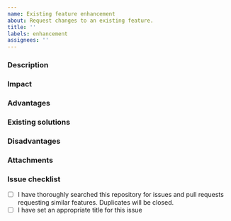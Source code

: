 ```yaml
---
name: Existing feature enhancement
about: Request changes to an existing feature.
title: ''
labels: enhancement
assignees: ''
---
```


<!-- Thank you for filing this! -->

### Description
<!-- Describe how the existing feature would change and how it interacts with existing work. -->

### Impact
<!-- Do existing creations keep working or would they need to be rebuilt? -->

### Advantages
<!-- Why should this change be considered? -->

### Existing solutions
<!-- Can the described goal be achieved using existing technology? If not, why not? -->

### Disadvantages
<!-- Issues for balancing, duplicates, performance or other factors -->

### Attachments
<!-- Include screenshots, codes or links here. -->

### Issue checklist
<!-- Mark a list entry as resolved using an "x" in the brackets: "[x]" -->
- [ ] I have thoroughly searched this repository for issues and pull requests requesting similar features. Duplicates will be closed.
- [ ] I have set an appropriate title for this issue
